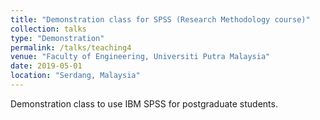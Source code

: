 ```yaml
---
title: "Demonstration class for SPSS (Research Methodology course)"
collection: talks
type: "Demonstration"
permalink: /talks/teaching4
venue: "Faculty of Engineering, Universiti Putra Malaysia"
date: 2019-05-01
location: "Serdang, Malaysia"
---
```


Demonstration class to use IBM SPSS for postgraduate students.

